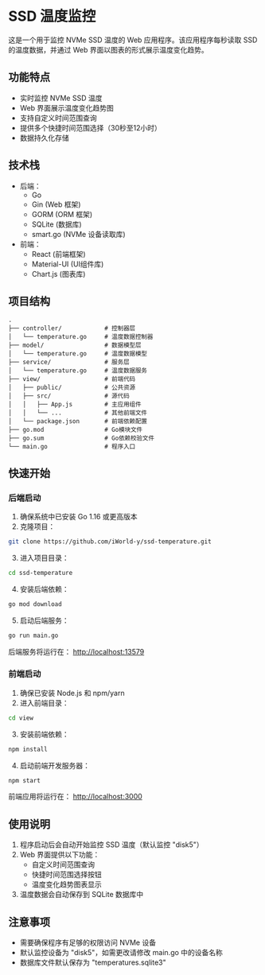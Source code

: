 # SSD 温度监控

这是一个用于监控 NVMe SSD 温度的 Web 应用程序。该应用程序每秒读取 SSD 的温度数据，并通过 Web 界面以图表的形式展示温度变化趋势。

## 功能特点

- 实时监控 NVMe SSD 温度
- Web 界面展示温度变化趋势图
- 支持自定义时间范围查询
- 提供多个快捷时间范围选择（30秒至12小时）
- 数据持久化存储

## 技术栈

- 后端：
    - Go
    - Gin (Web 框架)
    - GORM (ORM 框架)
    - SQLite (数据库)
    - smart.go (NVMe 设备读取库)
- 前端：
    - React (前端框架)
    - Material-UI (UI组件库)
    - Chart.js (图表库)

## 项目结构

```text
.
├── controller/            # 控制器层
│   └── temperature.go     # 温度数据控制器
├── model/                 # 数据模型层
│   └── temperature.go     # 温度数据模型
├── service/               # 服务层
│   └── temperature.go     # 温度数据服务
├── view/                  # 前端代码
│   ├── public/            # 公共资源
│   ├── src/               # 源代码
│   │   ├── App.js         # 主应用组件
│   │   └── ...            # 其他前端文件
│   └── package.json       # 前端依赖配置
├── go.mod                 # Go模块文件
├── go.sum                 # Go依赖校验文件
└── main.go                # 程序入口
```

## 快速开始

### 后端启动

1. 确保系统中已安装 Go 1.16 或更高版本
2. 克隆项目：

```Bash
git clone https://github.com/iWorld-y/ssd-temperature.git
```
3. 进入项目目录：

```Bash
cd ssd-temperature
```
4. 安装后端依赖：

```Bash
go mod download
```
5. 启动后端服务：

```Bash
go run main.go
```

后端服务将运行在： [http://localhost:13579](http://localhost:13579)

### 前端启动

1. 确保已安装 Node.js 和 npm/yarn
2. 进入前端目录：

```Bash
cd view
```
3. 安装前端依赖：

```Bash
npm install
```
4. 启动前端开发服务器：

```Bash
npm start
```

前端应用将运行在： [http://localhost:3000](http://localhost:3000)

## 使用说明

1. 程序启动后会自动开始监控 SSD 温度（默认监控 "disk5"）
2. Web 界面提供以下功能：
    - 自定义时间范围查询
    - 快捷时间范围选择按钮
    - 温度变化趋势图表显示
3. 温度数据会自动保存到 SQLite 数据库中

## 注意事项

- 需要确保程序有足够的权限访问 NVMe 设备
- 默认监控设备为 "disk5"，如需更改请修改 main.go 中的设备名称
- 数据库文件默认保存为 "temperatures.sqlite3"